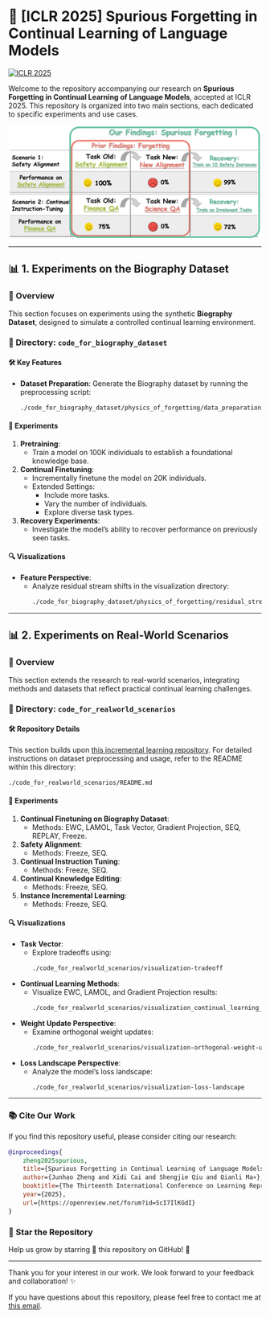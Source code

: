 # 📢 [ICLR 2025] Spurious Forgetting in Continual Learning of Language Models

[![ICLR 2025](https://img.shields.io/badge/ICLR2025-Spurious_Forgetting-1c8139.svg)](https://openreview.net/forum?id=ScI7IlKGdI)

Welcome to the repository accompanying our research on **Spurious Forgetting in Continual Learning of Language Models**, accepted at ICLR 2025. This repository is organized into two main sections, each dedicated to specific experiments and use cases.

![illustrution](./assets/introduction.png)

---

## **📊 1. Experiments on the Biography Dataset**

### 📜 Overview
This section focuses on experiments using the synthetic **Biography Dataset**, designed to simulate a controlled continual learning environment. 

### 📂 Directory: `code_for_biography_dataset`

#### **🛠️ Key Features**
- **Dataset Preparation**: Generate the Biography dataset by running the preprocessing script:
  ```bash
  ./code_for_biography_dataset/physics_of_forgetting/data_preparation/preprocess_0720.py
  ```

#### **🔢 Experiments**
1. **Pretraining**:
   - Train a model on 100K individuals to establish a foundational knowledge base.
2. **Continual Finetuning**:
   - Incrementally finetune the model on 20K individuals.
   - Extended Settings:
     - Include more tasks.
     - Vary the number of individuals.
     - Explore diverse task types.
3. **Recovery Experiments**:
   - Investigate the model’s ability to recover performance on previously seen tasks.

#### **🔍 Visualizations**
- **Feature Perspective**:
  - Analyze residual stream shifts in the visualization directory:
    ```bash
    ./code_for_biography_dataset/physics_of_forgetting/residual_stream_shift_analysis
    ```

---

## **📊 2. Experiments on Real-World Scenarios**

### 📜 Overview
This section extends the research to real-world scenarios, integrating methods and datasets that reflect practical continual learning challenges. 

### 📂 Directory: `code_for_realworld_scenarios`

#### **🛠️ Repository Details**
This section builds upon [this incremental learning repository](https://github.com/zzz47zzz/codebase-for-incremental-learning-with-llm). For detailed instructions on dataset preprocessing and usage, refer to the README within this directory:
```bash
./code_for_realworld_scenarios/README.md
```

#### **🔢 Experiments**
1. **Continual Finetuning on Biography Dataset**:
   - Methods: EWC, LAMOL, Task Vector, Gradient Projection, SEQ, REPLAY, Freeze.
2. **Safety Alignment**:
   - Methods: Freeze, SEQ.
3. **Continual Instruction Tuning**:
   - Methods: Freeze, SEQ.
4. **Continual Knowledge Editing**:
   - Methods: Freeze, SEQ.
5. **Instance Incremental Learning**:
   - Methods: Freeze, SEQ.

#### **🔍 Visualizations**
- **Task Vector**:
  - Explore tradeoffs using:
    ```bash
    ./code_for_realworld_scenarios/visualization-tradeoff
    ```
- **Continual Learning Methods**:
  - Visualize EWC, LAMOL, and Gradient Projection results:
    ```bash
    ./code_for_realworld_scenarios/visualization_continual_learning_methods
    ```
- **Weight Update Perspective**:
  - Examine orthogonal weight updates:
    ```bash
    ./code_for_realworld_scenarios/visualization-orthogonal-weight-update
    ```
- **Loss Landscape Perspective**:
  - Analyze the model’s loss landscape:
    ```bash
    ./code_for_realworld_scenarios/visualization-loss-landscape
    ```

---

### **📚 Cite Our Work**
If you find this repository useful, please consider citing our research:
```bibtex
@inproceedings{
    zheng2025spurious,
    title={Spurious Forgetting in Continual Learning of Language Models},
    author={Junhao Zheng and Xidi Cai and Shengjie Qiu and Qianli Ma∗},
    booktitle={The Thirteenth International Conference on Learning Representations},
    year={2025},
    url={https://openreview.net/forum?id=ScI7IlKGdI}
}
```

### **🚀 Star the Repository**
Help us grow by starring 🌟 this repository on GitHub! 💖

---

Thank you for your interest in our work. We look forward to your feedback and collaboration! ✨

If you have questions about this repository, please feel free to contact me at [this email](junhaozheng47@outlook.com).